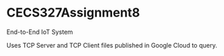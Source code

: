 # CECS327Assignment8
End-to-End IoT System

Uses TCP Server and TCP Client files published in Google Cloud to query.
